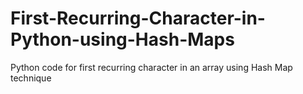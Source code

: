 # First-Recurring-Character-in-Python-using-Hash-Maps
Python code for first recurring character in an array using Hash Map technique
